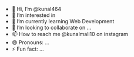 - 👋 Hi, I’m @kunal464
- 👀 I’m interested in 
- 🌱 I’m currently learning Web Development
- 💞️ I’m looking to collaborate on ...
- 📫 How to reach me @kunalmali10 on instagram
- 😄 Pronouns: ...
- ⚡ Fun fact: ...

<!---
kunal464/kunal464 is a ✨ special ✨ repository because its `README.md` (this file) appears on your GitHub profile.
You can click the Preview link to take a look at your changes.
--->
